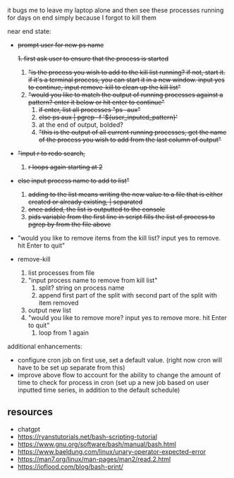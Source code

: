 it bugs me to leave my laptop alone and then see these processes running for days on end simply because I forgot to kill them

near end state:

- ~~prompt user for new ps name~~

  ~~1. first ask user to ensure that the process is started~~

  1. ~~"is the process you wish to add to the kill list running? if not, start it. if it's a terminal process, you can start it in a new window. input yes to continue, input remove-kill to clean up the kill list"~~
  2. ~~"would you like to match the output of running processes against a pattern? enter it below or hit enter to continue"~~
     1. ~~if enter, list all processes "ps -aux"~~
     2. ~~else ps aux | pgrep -f '${user_inputed_pattern}'~~
     3. at the end of output, bolded?
     4. ~~"this is the output of all current running processes, get the name of the process you wish to add from the last column of output"~~

- ~~"input r to redo search,~~
  1. ~~r loops again starting at 2~~
- ~~else input process name to add to list"~~
  1.  ~~adding to the list means writing the new value to a file that is either created or already existing, | separated~~
  2.  ~~once added, the list is outputted to the console~~
  3.  ~~pids variable from the first line in script fills the list of process to pgrep by from the file above~~
- "would you like to remove items from the kill list? input yes to remove. hit Enter to quit"

- remove-kill
  1. list processes from file
  2. "input process name to remove from kill list"
     1. split? string on process name
     2. append first part of the split with second part of the split with item removed
  3. output new list
  4. "would you like to remove more? input yes to remove more. hit Enter to quit"
     1. loop from 1 again

additional enhancements:

- configure cron job on first use, set a default value. (right now cron will have to be set up separate from this)
- improve above flow to account for the ability to change the amount of time to check for process in cron (set up a new job based on user inputted time series, in addition to the default schedule)

## resources

- chatgpt
- https://ryanstutorials.net/bash-scripting-tutorial
- https://www.gnu.org/software/bash/manual/bash.html
- https://www.baeldung.com/linux/unary-operator-expected-error
- https://man7.org/linux/man-pages/man2/read.2.html
- https://ioflood.com/blog/bash-print/
